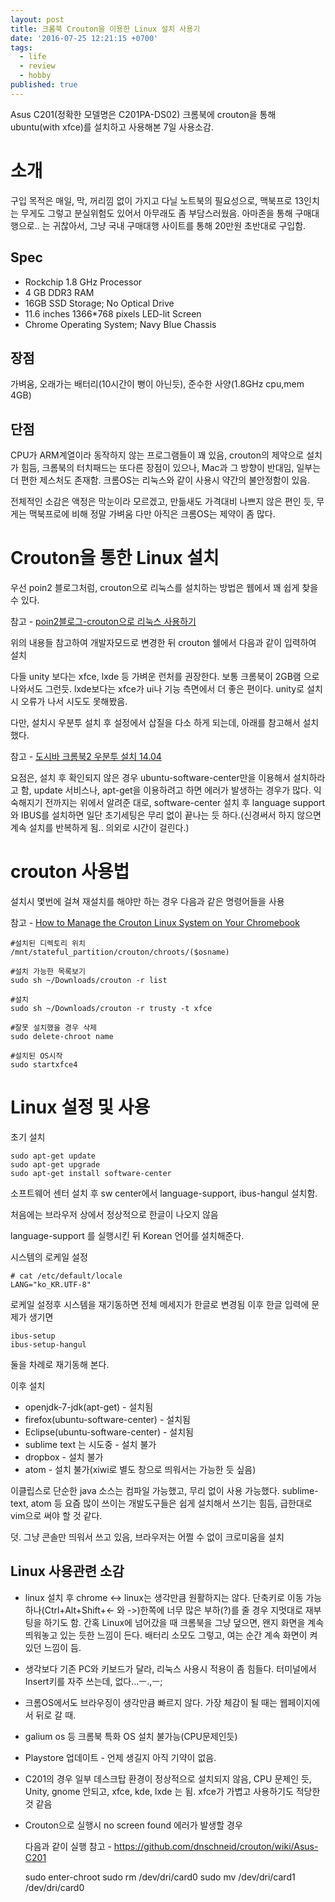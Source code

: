 ```yaml
---
layout: post
title: 크롬북 Crouton을 이용한 Linux 설치 사용기
date: '2016-07-25 12:21:15 +0700'
tags:
  - life
  - review
  - hobby
published: true
---
```


Asus C201(정확한 모델명은 C201PA-DS02) 크롬북에 crouton을 통해 ubuntu(with xfce)를 설치하고 사용해본 7일 사용소감.

# 소개

구입 목적은 매일, 막, 꺼리낌 없이 가지고 다닐 노트북의 필요성으로, 맥북프로 13인치는 무게도 그렇고 분실위험도 있어서 아무래도 좀 부담스러웠음. 아마존을 통해 구매대행으로.. 는 귀찮아서, 그냥 국내 구매대행 사이트를 통해 20만원 초반대로 구입함.

## Spec

- Rockchip 1.8 GHz Processor
- 4 GB DDR3 RAM
- 16GB SSD Storage; No Optical Drive
- 11.6 inches 1366*768 pixels LED-lit Screen
- Chrome Operating System; Navy Blue Chassis

## 장점
가벼움, 오래가는 배터리(10시간이 뻥이 아닌듯), 준수한 사양(1.8GHz cpu,mem 4GB)

## 단점
CPU가 ARM계열이라 동작하지 않는 프로그램들이 꽤 있음, crouton의 제약으로 설치가 힘듬, 크롬북의 터치패드는 또다른 장점이 있으나, Mac과 그 방향이 반대임, 일부는 더 편한 제스처도 존재함. 크롬OS는 리눅스와 같이 사용시 약간의 불안정함이 있음.

전체적인 소감은 액정은 막눈이라 모르겠고, 만듦새도 가격대비 나쁘지 않은 편인 듯, 무게는 맥북프로에 비해 정말 가벼움
다만 아직은 크롬OS는 제약이 좀 많다.

# Crouton을 통한 Linux 설치

우선 poin2 블로그처럼, crouton으로 리눅스를 설치하는 방법은 웹에서 꽤 쉽게 찾을 수 있다.

참고 - [poin2블로그-crouton으로 리눅스 사용하기](http://blog.poin2.com/2015/09/크롬북에서-crouton-사용하기/)

위의 내용들 참고하여 개발자모드로 변경한 뒤 crouton 쉘에서 다음과 같이 입력하여 설치

다들 unity 보다는 xfce, lxde 등 가벼운 런처를 권장한다. 보통 크롬북이 2GB램 으로 나와서도 그런듯. lxde보다는 xfce가 ui나 기능 측면에서 더 좋은 편이다. unity로 설치시 오류가 나서 시도도 못해봤음.

다만, 설치시 우분투 설치 후 설정에서 삽질을 다소 하게 되는데, 아래를 참고해서 설치했다.

참고 - [도시바 크롬북2 우분투 설치 14.04](http://bookstorycabin.tistory.com/entry/도시바-크롬북2-chromebook-2-우분투-ubuntu-설치-1404)

요점은, 설치 후 확인되지 않은 경우 ubuntu-software-center만을 이용해서 설치하라고 함, update 서비스나, apt-get을 이용하려고 하면 에러가 발생하는 경우가 많다. 익숙해지기 전까지는 위에서 알려준 대로, software-center 설치 후 language support와 IBUS를 설치하면 일단 초기세팅은 무리 없이 끝나는 듯 하다.(신경써서 하지 않으면 계속 설치를 반복하게 됨.. 의외로 시간이 걸린다.)


# crouton 사용법

설치시 몇번에 걸쳐 재설치를 해야만 하는 경우 다음과 같은 명령어들을 사용

참고 - [How to Manage the Crouton Linux System on Your Chromebook](http://www.howtogeek.com/210047/how-to-manage-the-crouton-linux-system-on-your-chromebook/)

    #설치된 디렉토리 위치
    /mnt/stateful_partition/crouton/chroots/($osname)

    #설치 가능한 목록보기
    sudo sh ~/Downloads/crouton -r list

    #설치
    sudo sh ~/Downloads/crouton -r trusty -t xfce

    #잘못 설치했을 경우 삭제
    sudo delete-chroot name

    #설치된 OS시작
    sudo startxfce4



# Linux 설정 및 사용

초기 설치

    sudo apt-get update
    sudo apt-get upgrade
    sudo apt-get install software-center

소프트웨어 센터 설치 후 sw center에서 language-support, ibus-hangul 설치함.

처음에는 브라우저 상에서 정상적으로 한글이 나오지 않음

language-support 를 실행시킨 뒤 Korean 언어를 설치해준다.

시스템의 로케일 설정

    # cat /etc/default/locale
    LANG="ko_KR.UTF-8"

로케일 설정후 시스템을 재기동하면 전체 메세지가 한글로 변경됨 이후 한글 입력에 문제가 생기면

    ibus-setup
    ibus-setup-hangul

둘을 차례로 재기동해 본다.


이후 설치

- openjdk-7-jdk(apt-get) - 설치됨
- firefox(ubuntu-software-center) - 설치됨
- Eclipse(ubuntu-software-center) - 설치됨
- sublime text 는 시도중 - 설치 불가
- dropbox - 설치 불가
- atom - 설치 불가(xiwi로 별도 창으로 띄워서는 가능한 듯 싶음)


이클립스로 단순한 java 소스는 컴파일 가능했고, 무리 없이 사용 가능했다. sublime-text, atom 등 요즘 많이 쓰이는 개발도구들은 쉽게 설치해서 쓰기는 힘듬, 급한대로 vim으로 써야 할 것 같다.

덧. 그냥 콘솔만 띄워서 쓰고 있음, 브라우저는 어쩔 수 없이 크로미움을 설치


## Linux 사용관련 소감

- linux 설치 후 chrome <-> linux는 생각만큼 원활하지는 않다. 단축키로 이동 가능하나(Ctrl+Alt+Shift+<- 와 ->)한쪽에 너무 많은 부하(?)를 줄 경우 지멋대로 재부팅을 하기도 함. 간혹 Linux에 넘어갔을 때 크롬북을 그냥 덮으면, 왠지 화면을 계속 띄워놓고 있는 듯한 느낌이 든다. 배터리 소모도 그렇고, 여는 순간 계속 화면이 켜있던 느낌이 듬.

- 생각보다 기존 PC와 키보드가 달라, 리눅스 사용시 적용이 좀 힘들다. 터미널에서 Insert키를 자주 쓰는데, 없다...ㅡ.,ㅡ;

- 크롬OS에서도 브라우징이 생각만큼 빠르지 않다. 가장 체감이 될 때는 웹페이지에서 뒤로 갈 때.

- galium os 등 크롬북 특화 OS 설치 불가능(CPU문제인듯)

- Playstore 업데이트 - 언제 생길지 아직 기약이 없음.

- C201의 경우 일부 데스크탑 환경이 정상적으로 설치되지 않음, CPU 문제인 듯, Unity, gnome 안되고, xfce, kde, lxde 는 됨. xfce가 가볍고 사용하기도 적당한 것 같음

- Crouton으로 실행시 no screen found 에러가 발생할 경우
    
    다음과 같이 실행
    참고 - https://github.com/dnschneid/crouton/wiki/Asus-C201

    sudo enter-chroot
    sudo rm /dev/dri/card0
    sudo mv /dev/dri/card1 /dev/dri/card0

